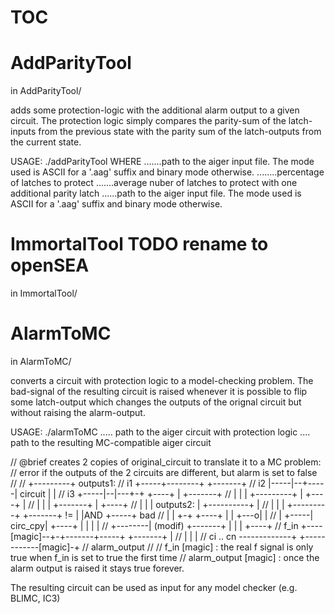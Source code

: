 # TOC

# AddParityTool
in AddParityTool/

adds some protection-logic with the additional alarm output to a given circuit. The protection logic
simply compares the parity-sum of the latch-inputs from the previous state with the parity sum of the
latch-outputs from the current state.

USAGE: ./addParityTool <aiger-input> <percentage> <avg-latches> <aiger-output>
  WHERE
	 <aiger-input>.......path to the aiger input file. The mode used is ASCII for a '.aag'
	                     suffix and binary mode otherwise.
	 <percentage>........percentage of latches to protect
	 <avg-latches>.......average nuber of latches to protect with one additional parity latch
	 <aiger-output>......path to the aiger input file. The mode used is ASCII for a '.aag'
	                     suffix and binary mode otherwise.

# ImmortalTool  TODO rename to openSEA
in ImmortalTool/



# AlarmToMC 
in AlarmToMC/

converts a circuit with protection logic to a model-checking problem. The bad-signal of the resulting
circuit is raised whenever it is possible to flip some latch-output which changes the outputs of the
orignal circuit but without raising the alarm-output.

USAGE: ./alarmToMC <input-aiger-file> <output-aiger-file>
     <input-aiger-file> ..... path to the aiger circuit with protection logic
     <output-aiger-file> .... path to the resulting MC-compatible aiger circuit

// @brief creates 2 copies of original_circuit to translate it to a MC problem:
// error if the outputs of the 2 circuits are different, but alarm is set to false
//
//					                   +---------+ outputs1:
//					i1  +-----+--------+         +-------+
//					i2  |-----|--+-----| circuit |       |
//					i3  +-----|--|---+-+         +----+  |    +-------+
//				           	  |  |   | +---------+    |  +----+       |
//          				  |  |   |                +-------+       |          +----+
//	          				  |  |   |             outputs2:  |       +----------+    |
//				          	  |  |   | +---------+    +-------+  !=   |          |AND +-----+ bad
//	           				  |  |   +-+         +----+       |       |     +---o|    |
//		           			  |  +-----| circ_cpy|       +----+       |     |    |    |
//		          			  +--------| (modif) +-------+    |       |     |    +----+
//			 	   	f_in +----[magic]--+-+-------+-----+      +-------+     |
//			   	                         |             |                    |
//	  		       ci .. cn -------------+             +------------[magic]-+
//													                       alarm_output
//
// f_in [magic] : the real f signal is only true when f_in is set to true the first time
// alarm_output [magic] : once the alarm output is raised it stays true forever.


The resulting circuit can be used as input for any model checker (e.g. BLIMC, IC3)

